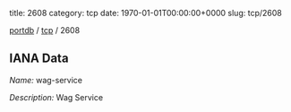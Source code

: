 title: 2608
category: tcp
date: 1970-01-01T00:00:00+0000
slug: tcp/2608

[portdb](/) / [tcp](/category/tcp.html) / 2608


## IANA Data

_Name:_ wag-service

_Description:_ Wag Service

